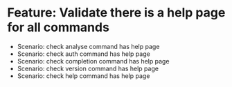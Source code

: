 # Feature: Validate there is a help page for all commands
- Scenario: check analyse command has help page
- Scenario: check auth command has help page
- Scenario: check completion command has help page
- Scenario: check version command has help page
- Scenario: check help command has help page